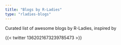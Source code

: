 ```yaml
---
title: "Blogs by R-Ladies"
type: "rladies-blogs"
---
```


Curated list of awesome blogs by R-Ladies, inspired by

{{< twitter 1362021673239785473 >}}

